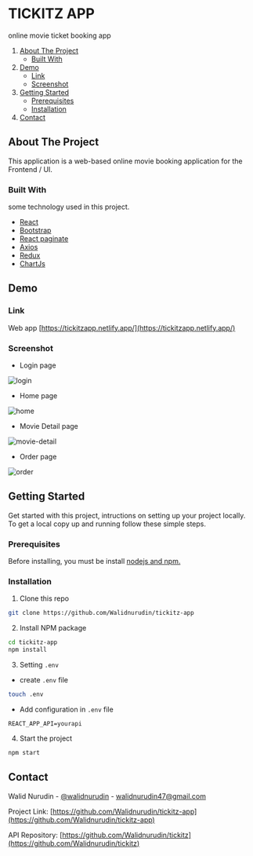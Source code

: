 # TICKITZ APP

online movie ticket booking app

<!-- NAVIGATION -->
<ol>
    <li>
      <a href="#about-the-project">About The Project</a>
      <ul>
        <li><a href="#built-with">Built With</a></li>
      </ul>
    </li>
    <li>
      <a href="#demo">Demo</a>
      <ul>
        <li><a href="#link">Link</a></li>
        <li><a href="#screenshot">Screenshot</a></li>
      </ul>
    </li>
    <li>
      <a href="#getting-started">Getting Started</a>
      <ul>
        <li><a href="#prerequisites">Prerequisites</a></li>
        <li><a href="#installation">Installation</a></li>
      </ul>
    </li>
    <li><a href="#contact">Contact</a></li>
</ol>

<!-- ABOUT THE PROJECT -->

## About The Project

This application is a web-based online movie booking application for the Frontend / UI.

### Built With

some technology used in this project.

- [React](https://reactjs.org/)
- [Bootstrap](https://https://getbootstrap.com)
- [React paginate](https://www.npmjs.com/package/react-paginate)
- [Axios](https://www.npmjs.com/package/axios)
- [Redux](https://redux.js.org/)
- [ChartJs](https://www.npmjs.com/package/react-chartjs-2)

<!-- DEMO -->

## Demo

### Link

Web app [https://tickitzapp.netlify.app/](https://tickitzapp.netlify.app/)

### Screenshot

- Login page

![login](https://user-images.githubusercontent.com/59267364/147222399-f8154610-827d-4057-a056-924cebf49dd5.png)

- Home page

![home](https://user-images.githubusercontent.com/59267364/147222413-dd497e3f-57c3-43a4-9ace-dc6820b85c0d.png)

- Movie Detail page

![movie-detail](https://user-images.githubusercontent.com/59267364/147222416-b8aad7c7-fb81-4fef-851c-5fe631614deb.png)

- Order page

![order](https://user-images.githubusercontent.com/59267364/147222420-c2b631e4-c142-46d9-9253-7a054528ebc8.png)

<!-- GETTING STARTED -->

## Getting Started

Get started with this project, intructions on setting up your project locally.
To get a local copy up and running follow these simple steps.

### Prerequisites

Before installing, you must be install [nodejs and npm.](https://nodejs.org)

### Installation

1. Clone this repo

```sh
git clone https://github.com/Walidnurudin/tickitz-app
```

2. Install NPM package

```sh
cd tickitz-app
npm install
```

3. Setting `.env`

- create `.env` file

```sh
touch .env
```

- Add configuration in `.env` file

```
REACT_APP_API=yourapi
```

4. Start the project

```sh
npm start
```

<!-- CONTACT -->

## Contact

Walid Nurudin - [@walidnurudin](https://www.linkedin.com/in/walidnurudin/) - walidnurudin47@gmail.com

Project Link: [https://github.com/Walidnurudin/tickitz-app](https://github.com/Walidnurudin/tickitz-app)

API Repository: [https://github.com/Walidnurudin/tickitz](https://github.com/Walidnurudin/tickitz)
